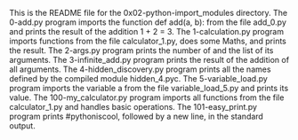 This is the README file for the 0x02-python-import_modules directory.
The 0-add.py program imports the function def add(a, b): from the file add_0.py and prints the result of the addition 1 + 2 = 3.
The 1-calculation.py program imports functions from the file calculator_1.py, does some Maths, and prints the result.
The 2-args.py program prints the number of and the list of its arguments.
The 3-infinite_add.py program prints the result of the addition of all arguments.
The 4-hidden_discovery.py program prints all the names defined by the compiled module hidden_4.pyc.
The 5-variable_load.py program imports the variable a from the file variable_load_5.py and prints its value.
The 100-my_calculator.py program imports all functions from the file calculator_1.py and handles basic operations.
The 101-easy_print.py program prints #pythoniscool, followed by a new line, in the standard output.
